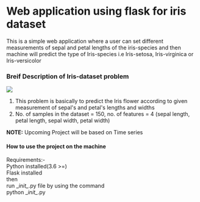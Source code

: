 # Web application using flask for iris dataset
This is a simple web application where a user can set different measurements of sepal and petal lengths of the iris-species and then machine will predict the type of Iris-species i.e Iris-setosa, Iris-virginica or Iris-versicolor

### Breif Description of Iris-dataset problem
<img src='http://image.slidesharecdn.com/irisdataanalysiswithr-140801203600-phpapp02/95/iris-data-analysis-example-in-r-3-638.jpg?cb=1406925587' />
<ol>
  <li>This problem is basically to predict the Iris flower according to given measurement of sepal's and petal's lengths and widths </li>
  <li>No. of samples in the dataset = 150, no. of features = 4 (sepal length, petal length, sepal width, petal width)</li>
</ol>
<b> NOTE:</b> Upcoming Project will be based on <span text-type='bold'>Time series</span>

#### How to use the project on the machine
Requirements:-<br />
Python installed(3.6 >=) <br />
Flask installed <br />
then <br />
run \__init\__.py file by using the command  <br />    python \__init\__.py


